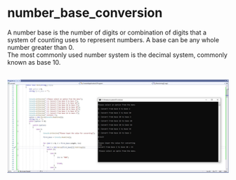 # number_base_conversion
<p>A number base is the number of digits or combination of digits that a system of counting uses to represent numbers. A base can be any whole number greater than 0.</br>
The most commonly used number system is the decimal system, commonly known as base 10.</p></br>
<img src="https://raw.githubusercontent.com/csharplearning1/number_base_conversion/main/nbc.JPG">
